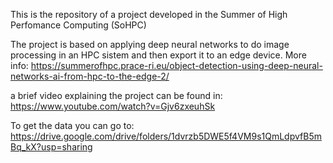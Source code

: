 This is the repository of a project developed in the Summer of High Perfomance Computing (SoHPC)

The project is based on applying deep neural networks to do image processing in an HPC sistem and then export it to an edge device. More info:
https://summerofhpc.prace-ri.eu/object-detection-using-deep-neural-networks-ai-from-hpc-to-the-edge-2/

a brief video explaining the project can be found in:
https://www.youtube.com/watch?v=Gjv6zxeuhSk

To get the data you can go to:
https://drive.google.com/drive/folders/1dvrzb5DWE5f4VM9s1QmLdpvfB5mBq_kX?usp=sharing
